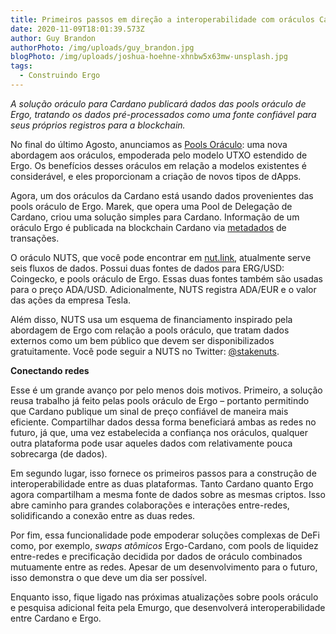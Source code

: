 ```yaml
---
title: Primeiros passos em direção a interoperabilidade com oráculos Cardano
date: 2020-11-09T18:01:39.573Z
author: Guy Brandon
authorPhoto: /img/uploads/guy_brandon.jpg
blogPhoto: /img/uploads/joshua-hoehne-xhnbw5x63mw-unsplash.jpg
tags:
  - Construindo Ergo
---
```

<!--StartFragment-->

*A solução oráculo para Cardano publicará dados das pools oráculo de Ergo, tratando os dados pré-processados como uma fonte confiável para seus próprios registros para a blockchain.*

No final do último Agosto, anunciamos as [Pools Oráculo](https://ergoplatform.org/pt/blog/2020-08-31-ergos-oracle-pools-and-what-they-mean-for-the-ecosystem/): uma nova abordagem aos oráculos, empoderada pelo modelo UTXO estendido de Ergo. Os benefícios desses oráculos em relação a modelos existentes é considerável, e eles proporcionam a criação de novos tipos de dApps.

Agora, um dos oráculos da Cardano está usando dados provenientes das pools oráculo de Ergo. Marek, que opera uma Pool de Delegação de Cardano, criou uma solução simples para Cardano. Informação de um oráculo Ergo é publicada na blockchain Cardano via [metadados](https://pt.wikipedia.org/wiki/Metadados) de transações.

O oráculo NUTS, que você pode encontrar em [nut.link](https://nut.link/), atualmente serve seis fluxos de dados. Possui duas fontes de dados para ERG/USD: Coingecko, e pools oráculo de Ergo. Essas duas fontes também são usadas para o preço ADA/USD. Adicionalmente, NUTS registra ADA/EUR e o valor das ações da empresa Tesla. 

Além disso, NUTS usa um esquema de financiamento inspirado pela abordagem de Ergo com relação a pools oráculo, que tratam dados externos como um bem público que devem ser disponibilizados gratuitamente. Você pode seguir a NUTS no Twitter: [@stakenuts](https://twitter.com/stakenuts).

**Conectando redes**

Esse é um grande avanço por pelo menos dois motivos. Primeiro, a solução reusa trabalho já feito pelas pools oráculo de Ergo – portanto permitindo que Cardano publique um sinal de preço confiável de maneira mais eficiente. Compartilhar dados dessa forma beneficiará ambas as redes no futuro, já que, uma vez estabelecida a confiança nos oráculos, qualquer outra plataforma pode usar aqueles dados com relativamente pouca sobrecarga (de dados).

Em segundo lugar, isso fornece os primeiros passos para a construção de interoperabilidade entre as duas plataformas. Tanto Cardano quanto Ergo agora compartilham a mesma fonte de dados sobre as mesmas criptos. Isso abre caminho para grandes colaborações e interações entre-redes, solidificando a conexão entre as duas redes.

Por fim, essa funcionalidade pode empoderar soluções complexas de DeFi como, por exemplo, *swaps atômicos* Ergo-Cardano, com pools de liquidez entre-redes e precificação decidida por dados de oráculo combinados mutuamente entre as redes. Apesar de um desenvolvimento para o futuro, isso demonstra o que deve um dia ser possível.

Enquanto isso, fique ligado nas próximas atualizações sobre pools oráculo e pesquisa adicional feita pela Emurgo, que desenvolverá interoperabilidade entre Cardano e Ergo.

<!--EndFragment-->